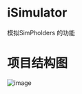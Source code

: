 # iSimulator

模拟SimPholders 的功能

# 项目结构图
![image](https://github.com/lincf0912/iSimulator/raw/master/screenshots/iSimulatorStructureDiagram.png)
